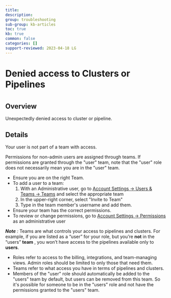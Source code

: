 ```yaml
---
title: 
description: 
group: troubleshooting
sub-group: kb-articles
toc: true
kb: true
common: false
categories: []
support-reviewed: 2023-04-18 LG
---
```


# Denied access to Clusters or Pipelines

#

## Overview

Unexpectedly denied access to cluster or pipeline.

## Details

Your user is not part of a team with access.

Permissions for non-admin users are assigned through teams. If permissions are
granted through the "user" team, note that the "user" role does not
necessarily mean you are in the "user" team.

  * Ensure you are on the right Team.
  * To add a user to a team: 
    1. With an Administrative user, go to [Account Settings -> Users & Teams -> Teams](https://g.codefresh.io/account-admin/collaborators/teams) and select the appropriate team
    2. In the upper-right corner, select "Invite to Team"
    3. Type in the team member's username and add them.
  * Ensure your team has the correct permissions.
  * To review or change permissions, go to [Account Settings -> Permissions](https://g.codefresh.io/account-admin/permissions/teams) as an administrative user

_**Note** :_ Teams are what controls your access to pipelines and clusters.
For example, if you are listed as a “user” for your role, but you’re **not**
in the “users” **team** , you won’t have access to the pipelines available
only to **users**.

  * Roles refer to access to the billing, integrations, and team-managing views. Admin roles should be limited to only those that need them.
  * Teams refer to what access you have in terms of pipelines and clusters.
  * Members of the "user" role should automatically be added to the "users" team by default, but users can be removed from this team. So it's possible for someone to be in the "users" role and not have the permissions granted to the "users" team.


